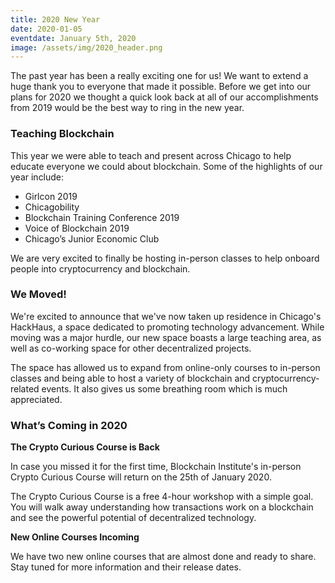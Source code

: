 ```yaml
---
title: 2020 New Year
date: 2020-01-05
eventdate: January 5th, 2020
image: /assets/img/2020_header.png
---
```

<p>The past year has been a really exciting one for us! We want to extend a huge thank you to everyone that made it possible. Before we get into our plans for 2020 we thought a quick look back at all of our accomplishments from 2019 would be the best way to ring in the new year.</p>

<h3>Teaching Blockchain</h3>
<p>This year we were able to teach and present across Chicago to help educate everyone we could about blockchain. Some of the highlights of our year include:</p>
<ul>
  <li>Girlcon 2019</li>
  <li>Chicagobility</li>
  <li>Blockchain Training Conference 2019</li>
	<li>Voice of Blockchain 2019</li>
	<li>Chicago’s Junior Economic Club</li>
</ul> 

<p>We are very excited to finally be hosting in-person classes to help onboard people into cryptocurrency and blockchain.</p>

<h3>We Moved!</h3>
<p>We're excited to announce that we've now taken up residence in Chicago's HackHaus, a space dedicated to promoting technology advancement. While moving was a major hurdle, our new space boasts a large teaching area, as well as co-working space for other decentralized projects.</p>

<p>The space has allowed us to expand from online-only courses to in-person classes and being able to host a variety of blockchain and cryptocurrency-related events. It also gives us some breathing room which is much appreciated.</p>

<h3>What’s Coming in 2020</h3>
<b>The Crypto Curious Course is Back</b>
<p>In case you missed it for the first time, Blockchain Institute's in-person Crypto Curious Course will return on the 25th of January 2020.</p>

<p>The Crypto Curious Course is a free 4-hour workshop with a simple goal. You will walk away understanding how transactions work on a blockchain and see the powerful potential of decentralized technology.</p>

<b>New Online Courses Incoming</b>
<p>We have two new online courses that are almost done and ready to share. Stay tuned for more information and their release dates.</p>

